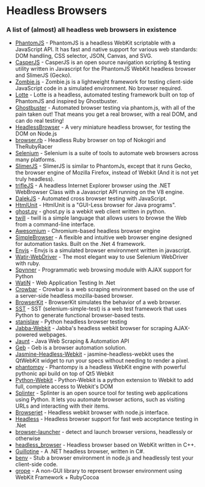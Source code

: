 Headless Browsers
================

### A list of (almost) all headless web browsers in existence

* [PhantomJS](http://phantomjs.org/) - PhantomJS is a headless WebKit scriptable with a JavaScript API. It has fast and native support for various web standards: DOM handling, CSS selector, JSON, Canvas, and SVG.
* [CasperJS](http://casperjs.org/) - CasperJS is an open source navigation scripting & testing utility written in Javascript for the PhantomJS WebKit headless browser and SlimerJS (Gecko).
* [Zombie.js](http://zombie.labnotes.org/) - Zombie.js is a lightweight framework for testing client-side JavaScript code in a simulated environment. No browser required.
* [Lotte](https://github.com/StanAngeloff/lotte) - Lotte is a headless, automated testing framework built on top of PhantomJS and inspired by Ghostbuster.
* [Ghostbuster](https://github.com/joshbuddy/ghostbuster) - Automated browser testing via phantom.js, with all of the pain taken out! That means you get a real browser, with a real DOM, and can do real testing!
* [HeadlessBrowser](https://github.com/clubajax/HeadlessBrowser) - A very miniature headless browser, for testing the DOM on Node.js
* [browser.rb](https://github.com/tmp8/browser-rb) - Headless Ruby browser on top of Nokogiri and TheRubyRacer
* [Selenium](http://seleniumhq.org) - Selenium is a suite of tools to automate web browsers across many platforms.
* [SlimerJS](http://slimerjs.org/) - SlimerJS is similar to PhantomJs, except that it runs Gecko, the browser engine of Mozilla Firefox, instead of Webkit (And it is not yet truly headless).
* [trifleJS](http://triflejs.org/) - A headless Internet Explorer browser using the .NET WebBrowser Class with a Javascript API running on the V8 engine.
* [DalekJS](http://dalekjs.com/) - Automated cross browser testing with JavaScript.
* [HtmlUnit](http://htmlunit.sourceforge.net/) - HtmlUnit is a "GUI-Less browser for Java programs". 
* [ghost.py](http://jeanphix.me/Ghost.py/) - ghost.py is a webkit web client written in python.
* [twill](http://twill.idyll.org/) - twill is a simple language that allows users to browse the Web from a command-line interface.
* [Awesomium](http://www.awesomium.com/) - Chromium-based headless browser engine
* [SimpleBrowser](https://github.com/axefrog/SimpleBrowser) - A flexible and intuitive web browser engine designed for automation tasks. Built on the .Net 4 framework.
* [Envjs](http://www.envjs.com/) - Envjs is a simulated browser environment written in javascript.
* [Watir-WebDriver](http://watirwebdriver.com/) -  The most elegant way to use Selenium WebDriver with ruby.
* [Spynner](https://github.com/makinacorpus/spynner) - Programmatic web browsing module with AJAX support for Python
* [WatiN](http://watin.org/) - Web Application Testing In .Net
* [Crowbar](http://simile.mit.edu/wiki/Crowbar) - Crowbar is a web scraping environment based on the use of a server-side headless mozilla-based browser.
* [BrowserKit](https://github.com/symfony/BrowserKit) - BrowserKit simulates the behavior of a web browser.
* [SST](http://testutils.org/sst/) - SST (selenium-simple-test) is a web test framework that uses Python to generate functional browser-based tests.
* [stanislaw](https://github.com/teddziuba/stanislaw) - Python headless browser testing
* [Jabba-Webkit](https://github.com/jabbalaci/Jabba-Webkit) - Jabba's headless webkit browser for scraping AJAX-powered webpages.
* [Jaunt](http://jaunt-api.com/) - Java Web Scraping & Automation API
* [Geb](http://www.gebish.org/) - Geb is a browser automation solution.
* [Jasmine-Headless-Webkit](http://johnbintz.github.io/jasmine-headless-webkit/) - jasmine-headless-webkit uses the QtWebKit widget to run your specs without needing to render a pixel.
* [phantompy](https://github.com/niwibe/phantompy) - Phantompy is a headless WebKit engine with powerful pythonic api build on top of Qt5 Webkit
* [Python-Webkit](http://www.gnu.org/software/pythonwebkit/) - Python-Webkit is a python extension to Webkit to add full, complete access
to Webkit's DOM
* [Splinter](http://splinter.cobrateam.info/) - Splinter is an open source tool for testing web applications using Python. It lets you automate browser actions, such as visiting URLs and interacting with their items.
* [Browserjet](https://github.com/briankircho/browserjet) - Headless webkit browser with node.js interface.
* [Headless](https://github.com/roryprimrose/Headless) - Headless browser support for fast web acceptance testing in .Net
* [browser-launcher](https://github.com/substack/browser-launcher) - detect and launch browser versions, headlessly or otherwise
* [headless_browser](https://github.com/alexandernst/headless_browser) - Headless browser based on WebKit written in C++.
* [Guillotine](https://github.com/yetanotherchris/Guillotine) - A .NET headless browser, written in C#.
* [benv](https://github.com/artsy/benv) - Stub a browser environment in node.js and headlessly test your client-side code.
* [grope](https://github.com/youpy/grope) - A non-GUI library to represent browser environment using WebKit Framework + RubyCocoa

